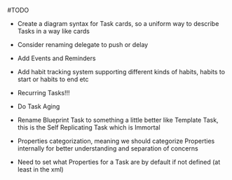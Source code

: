 #TODO

* Create a diagram syntax for Task cards, so a uniform way to describe Tasks in a way like cards

* Consider renaming delegate to push or delay

* Add Events and Reminders

* Add habit tracking system supporting different kinds of habits, habits to start or habits to end etc

* Recurring Tasks!!!

* Do Task Aging

* Rename Blueprint Task to something a little better like Template Task, this is the Self Replicating Task which is Immortal

* Properties categorization, meaning we should categorize Properties internally for better understanding and separation of concerns

* Need to set what Properties for a Task are by default if not defined (at least in the xml)
